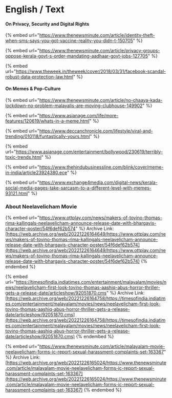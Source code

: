 # English / Text

#### On Privacy, Security and Digital Rights

{% embed url="https://www.thenewsminute.com/article/identity-theft-when-sms-says-you-got-vaccine-reality-you-didn-t-150705" %}

{% embed url="https://www.thenewsminute.com/article/privacy-groups-oppose-kerala-govt-s-order-mandating-aadhaar-govt-jobs-127705" %}

{% embed url="https://www.theweek.in/theweek/cover/2018/03/31/facebook-scandal-robust-data-protection-law.html" %}

#### On Memes & Pop-Culture

{% embed url="https://www.thenewsminute.com/article/no-chaaya-kada-lockdown-no-problem-malayalis-are-moving-clubhouse-149902" %}

{% embed url="https://www.asianage.com/life/more-features/120619/whats-in-a-meme.html" %}

{% embed url="https://www.deccanchronicle.com/lifestyle/viral-and-trending/010118/funtastically-yours.html" %}

{% embed url="https://www.asianage.com/entertainment/bollywood/230619/terribly-toxic-trends.html" %}

{% embed url="https://www.thehindubusinessline.com/blink/cover/meme-in-india/article23924380.ece" %}

{% embed url="https://www.exchange4media.com/digital-news/kerala-social-media-pages-take-sarcasm-to-a-different-level-with-memes-93121.html" %}

### About Neelavelicham Movie&#x20;

{% embed url="https://www.ottplay.com/news/makers-of-tovino-thomas-rima-kallingals-neelavelicham-announce-release-date-with-bhargavis-character-poster/54f6def62b574" %}
Archive Link: [https://web.archive.org/web/20221226164649/https://www.ottplay.com/news/makers-of-tovino-thomas-rima-kallingals-neelavelicham-announce-release-date-with-bhargavis-character-poster/54f6def62b574](https://web.archive.org/web/20221226164649/https://www.ottplay.com/news/makers-of-tovino-thomas-rima-kallingals-neelavelicham-announce-release-date-with-bhargavis-character-poster/54f6def62b574)
{% endembed %}

{% embed url="https://timesofindia.indiatimes.com/entertainment/malayalam/movies/news/neelavelicham-first-look-tovino-thomas-aashiq-abus-horror-thriller-gets-a-release-date/articleshow/92051870.cms" %}
Archive Link: [https://web.archive.org/web/20221226164758/https://timesofindia.indiatimes.com/entertainment/malayalam/movies/news/neelavelicham-first-look-tovino-thomas-aashiq-abus-horror-thriller-gets-a-release-date/articleshow/92051870.cms](https://web.archive.org/web/20221226164758/https://timesofindia.indiatimes.com/entertainment/malayalam/movies/news/neelavelicham-first-look-tovino-thomas-aashiq-abus-horror-thriller-gets-a-release-date/articleshow/92051870.cms)
{% endembed %}

{% embed url="https://www.thenewsminute.com/article/malayalam-movie-neelavelicham-forms-ic-report-sexual-harassment-complaints-set-163367" %}
Archive Link: [https://web.archive.org/web/20221226165024/https://www.thenewsminute.com/article/malayalam-movie-neelavelicham-forms-ic-report-sexual-harassment-complaints-set-163367](https://web.archive.org/web/20221226165024/https://www.thenewsminute.com/article/malayalam-movie-neelavelicham-forms-ic-report-sexual-harassment-complaints-set-163367)
{% endembed %}

